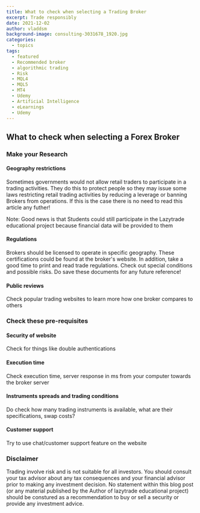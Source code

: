 ```yaml
---
title: What to check when selecting a Trading Broker
excerpt: Trade responsibly
date: 2021-12-02
author: vladdsm
background-image: consulting-3031678_1920.jpg
categories:
  - topics
tags:
  - featured
  - Recommended broker
  - algorithmic trading
  - Risk
  - MQL4
  - MQL5
  - MT4
  - Udemy
  - Artificial Intelligence
  - eLearnings
  - Udemy
---
```


## What to check when selecting a Forex Broker

### Make your Research

#### Geography restrictions

Sometimes governments would not allow retail traders to participate in a trading activities.
They do this to protect people so they may issue some laws restricting retail trading activities by reducing a leverage or banning Brokers from operations.
If this is the case there is no need to read this article any futher!

Note: Good news is that Students could still participate in the Lazytrade educational project because financial data will be provided to them

#### Regulations

Brokers should be licensed to operate in specific geography. These certifications could be found at the broker's website.
In addition, take a good time to print and read trade regulations. Check out special conditions and possible risks.
Do save these documents for any future reference!

#### Public reviews

Check popular trading websites to learn more how one broker compares to others

### Check these pre-requisites

#### Security of website

Check for things like double authentications

#### Execution time

Check execution time, server response in ms from your computer towards the broker server

#### Instruments spreads and trading conditions

Do check how many trading instruments is available, what are their specifications, swap costs?

#### Customer support

Try to use chat/customer support feature on the website

### Disclaimer

Trading involve risk and is not suitable for all investors.
You should consult your tax advisor about any tax consequences and your financial advisor prior to making any investment decision.
No statement within this blog post (or any material published by the Author of lazytrade educational project) should be 
constured as a recommendation to buy or sell a security or provide any investment advice.